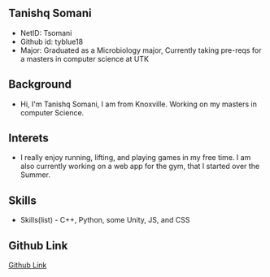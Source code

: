 ## Tanishq Somani 
* NetID: Tsomani
* Github id: tyblue18
* Major: Graduated as a Microbiology major, Currently taking pre-reqs for a masters in computer science at UTK

## Background 
* Hi, I'm Tanishq Somani, I am from Knoxville. Working on my masters in computer Science.

## Interets 
* I really enjoy running, lifting, and playing games in my free time. I am also currently working on a web app for the gym, that I started  over the Summer. 

## Skills 
* Skills(list) - C++, Python, some Unity, JS, and CSS

## Github Link
[Github Link](https://github.com/tyblue18)

